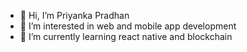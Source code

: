 - 👋 Hi, I’m Priyanka Pradhan
- 👀 I’m interested in web and mobile app development
- 🌱 I’m currently learning react native and blockchain

<!---
Priyanka558/Priyanka558 is a ✨ special ✨ repository because its `README.md` (this file) appears on your GitHub profile.
You can click the Preview link to take a look at your changes.
--->
